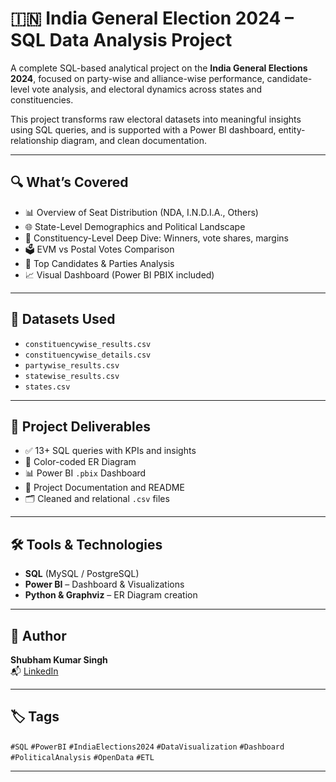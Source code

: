 
# 🇮🇳 India General Election 2024 – SQL Data Analysis Project

A complete SQL-based analytical project on the **India General Elections 2024**, focused on party-wise and alliance-wise performance, candidate-level vote analysis, and electoral dynamics across states and constituencies.

This project transforms raw electoral datasets into meaningful insights using SQL queries, and is supported with a Power BI dashboard, entity-relationship diagram, and clean documentation. 

---

## 🔍 What’s Covered

- 📊 Overview of Seat Distribution (NDA, I.N.D.I.A., Others)
- 🌐 State-Level Demographics and Political Landscape
- 🧾 Constituency-Level Deep Dive: Winners, vote shares, margins
- 🗳 EVM vs Postal Votes Comparison
- 🧠 Top Candidates & Parties Analysis
- 📈 Visual Dashboard (Power BI PBIX included)

---

## 📁 Datasets Used

- `constituencywise_results.csv`
- `constituencywise_details.csv`
- `partywise_results.csv`
- `statewise_results.csv`
- `states.csv`

---

## 🎯 Project Deliverables

- ✅ 13+ SQL queries with KPIs and insights
- 📐 Color-coded ER Diagram
- 📊 Power BI `.pbix` Dashboard
- 📝 Project Documentation and README
- 🗂 Cleaned and relational `.csv` files

---

## 🛠 Tools & Technologies

- **SQL** (MySQL / PostgreSQL)
- **Power BI** – Dashboard & Visualizations
- **Python & Graphviz** – ER Diagram creation

---

## 👤 Author

**Shubham Kumar Singh**  
📬 [LinkedIn](https://www.linkedin.com/in/shubham-kumar-singh-001651271)  

---

## 🏷️ Tags

`#SQL` `#PowerBI` `#IndiaElections2024` `#DataVisualization` `#Dashboard` `#PoliticalAnalysis` `#OpenData` `#ETL`

---
